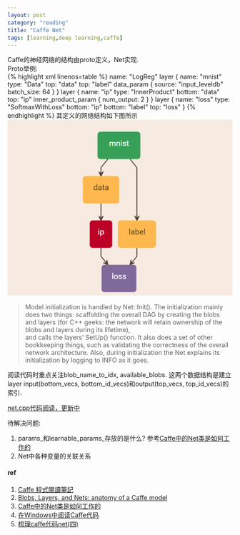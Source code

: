 ```yaml
---
layout: post
category: "reading"
title: "Caffe Net"
tags: [learning,deep learning,caffe]
---
```


Caffe的神经网络的结构由proto定义，Net实现.    
Proto举例:  
{% highlight xml linenos=table %}
name: "LogReg"
layer {
  name: "mnist"
  type: "Data"
  top: "data"
  top: "label"
  data_param {
    source: "input_leveldb"
    batch_size: 64
  }
}
layer {
  name: "ip"
  type: "InnerProduct"
  bottom: "data"
  top: "ip"
  inner_product_param {
    num_output: 2
  }
}
layer {
  name: "loss"
  type: "SoftmaxWithLoss"
  bottom: "ip"
  bottom: "label"
  top: "loss"
}
{% endhighlight %}
其定义的网络结构如下图所示    
![drawing](/assets/image/net_proto.png)       

> Model initialization is handled by Net::Init(). 
> The initialization mainly does two things: 
	scaffolding the overall DAG by creating the blobs and layers (for C++ geeks: the network will retain ownership of the blobs and layers during its lifetime),     
	and calls the layers’ SetUp() function. It also does a set of other bookkeeping things, such as validating the correctness of the overall network architecture. 
Also, during initialization the Net explains its initialization by logging to INFO as it goes.    

阅读代码时重点关注blob_name_to_idx, available_blobs. 这两个数据结构是建立layer input(bottom_vecs, bottom_id_vecs)和output(top_vecs, top_id_vecs)的索引.

[net.cpp代码阅读，更新中](https://gist.github.com/irwenqiang/c95ac28fd4a3885e19f534fc0b419adb)     

待解决问题:    
1. params_和learnable_params_存放的是什么? 参考[Caffe中的Net类是如何工作的](http://withwsf.github.io/2016/05/24/Caffe%E4%B8%AD%E7%9A%84Net%E7%B1%BB%E6%98%AF%E5%A6%82%E4%BD%95%E5%B7%A5%E4%BD%9C%E7%9A%84/)      
2. Net中各种变量的关联关系     

#### ref   
1. [Caffe 程式閱讀筆記](http://city.shaform.com/blog/2016/02/26/caffe.html)   
2. [Blobs, Layers, and Nets: anatomy of a Caffe model](http://caffe.berkeleyvision.org/tutorial/net_layer_blob.html)    
3. [Caffe中的Net类是如何工作的](http://withwsf.github.io/2016/05/24/Caffe%E4%B8%AD%E7%9A%84Net%E7%B1%BB%E6%98%AF%E5%A6%82%E4%BD%95%E5%B7%A5%E4%BD%9C%E7%9A%84/)       
4. [在Windows中阅读Caffe代码](http://withwsf.github.io/2016/05/23/%E5%9C%A8Windows%E9%98%85%E8%AF%BBCaffe%E4%BB%A3%E7%A0%81/)        
5. [梳理caffe代码net(四)](http://blog.csdn.net/langb2014/article/details/50987593)    

